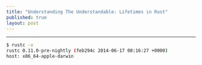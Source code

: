 ```yaml
---
title: "Understanding The Understandable: Lifetimes in Rust"
published: true
layout: post
---
```


<div id="app">

<script src="http://fb.me/react-with-addons-0.10.0.js"></script>
<script src="http://requirejs.org/docs/release/2.1.14/minified/require.js"></script>
<script src="/public/dist/app.js"></script>
<script>
  require(['app'])
</script>
---
```bash
$ rustc -v
rustc 0.11.0-pre-nightly (feb294c 2014-06-17 08:16:27 +0000)
host: x86_64-apple-darwin
```

